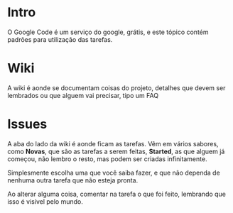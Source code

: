 # Intro #

O Google Code é um serviço do google, grátis, e este tópico contém padrões para utilização das tarefas.

# Wiki #

A wiki é aonde se documentam coisas do projeto, detalhes que devem ser lembrados ou que alguem vai precisar, tipo um FAQ

# Issues #

A aba do lado da wiki é aonde ficam as tarefas.
Vêm em vários sabores,  como **Novas**,  que são as tarefas a serem feitas, **Started**, as que alguem já começou, não lembro o resto, mas podem ser criadas infinitamente.

Simplesmente escolha uma que você saiba fazer, e que não dependa de nenhuma outra tarefa que não esteja pronta.

Ao alterar alguma coisa, comentar na tarefa o que foi feito, lembrando que isso é visível pelo mundo.